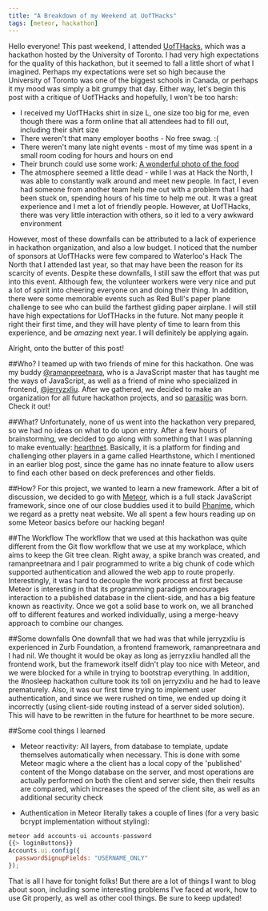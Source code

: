 ```yaml
---
title: "A Breakdown of my Weekend at UofTHacks"
tags: [meteor, hackathon]
---
```


Hello everyone! This past weekend, I attended [UofTHacks](https://www.hackerleague.org/hackathons/uofthacks), which was a hackathon hosted by the University of Toronto. I had very high expectations for the quality of this hackathon, but it seemed to fall a little short of what I imagined. Perhaps my expectations were set so high because the University of Toronto was one of the biggest schools in Canada, or perhaps it my mood was simply a bit grumpy that day. Either way, let's begin this post with a critique of UofTHacks and hopefully, I won't be too harsh:

- I received my UofTHacks shirt in size L, one size too big for me, even though there was a form online that all attendees had to fill out, including their shirt size
- There weren't that many employer booths - No free swag. :(
- There weren't many late night events - most of my time was spent in a small room coding for hours and hours on end
- Their brunch could use some work: [A wonderful photo of the food](../images/in_post_images/uoft_brunch.jpg)
- The atmosphere seemed a little dead - while I was at Hack the North, I was able to constantly walk around and meet new people. In fact, I even had someone from another team help me out with a problem that I had been stuck on, spending hours of his time to help me out. It was a great experience and I met a lot of friendly people. However, at UofTHacks, there was very little interaction with others, so it led to a very awkward environment

However, most of these downfalls can be attributed to a lack of experience in hackathon organization, and also a low budget. I noticed that the number of sponsors at UofTHacks were few compared to Waterloo's Hack The North that I attended last year, so that may have been the reason for its scarcity of events. Despite these downfalls, I still saw the effort that was put into this event. Although few, the volunteer workers were very nice and put a lot of spirit into cheering everyone on and doing their thing. In addition, there were some memorable events such as Red Bull's paper plane challenge to see who can build the farthest gliding paper airplane. I will still have high expectations for UofTHacks in the future. Not many people it right their first time, and they will have plenty of time to learn from this experience, and be _amazing_ next year. I will definitely be applying again.

Alright, onto the butter of this post!

##Who?
I teamed up with two friends of mine for this hackathon. One was my buddy [@ramanpreetnara](https://github.com/ramanpreetnara), who is a JavaScript master that has taught me the ways of JavaScript, as well as a friend of mine who specialized in frontend, [@jerryzxliu](https://github.com/jerryzxliu). After we gathered, we decided to make an organization for all future hackathon projects, and so [parasitic](https://github.com/parasitic) was born. Check it out!

##What?
Unfortunately, none of us went into the hackathon very prepared, so we had no ideas on what to do upon entry. After a few hours of brainstorming, we decided to go along with something that I was planning to make eventually: [hearthnet](https://github.com/parasitic/hearthnet). Basically, it is a platform for finding and challenging other players in a game called Hearthstone, which I mentioned in an earlier blog post, since the game has no innate feature to allow users to find each other based on deck preferences and other fields.

##How?
For this project, we wanted to learn a new framework. After a bit of discussion, we decided to go with [Meteor](https://www.meteor.com/), which is a full stack JavaScript framework, since one of our close buddies used it to build [Phanime](http://phanime.com/), which we regard as a pretty neat website. We all spent a few hours reading up on some Meteor basics before our hacking began!

##The Workflow
The workflow that we used at this hackathon was quite different from the Git flow workflow that we use at my workplace, which aims to keep the Git tree clean. Right away, a spike branch was created, and ramanpreetnara and I pair programmed to write a big chunk of code which supported authentication and allowed the web app to route properly. Interestingly, it was hard to decouple the work process at first because Meteor is interesting in that its programming paradigm encourages interaction to a published database in the client-side, and has a big feature known as reactivity. Once we got a solid base to work on, we all branched off to different features and worked individually, using a merge-heavy approach to combine our changes.

##Some downfalls
One downfall that we had was that while jerryzxliu is experienced in Zurb Foundation, a frontend framework, ramanpreetnara and I had nil. We thought it would be okay as long as jerryzxliu handled all the frontend work, but the framework itself didn't play too nice with Meteor, and we were blocked for a while in trying to bootstrap everything. In addition, the #nosleep hackathon culture took its toll on jerryzxliu and he had to leave prematurely. Also, it was our first time trying to implement user authentication, and since we were rushed on time, we ended up doing it incorrectly (using client-side routing instead of a server sided solution). This will have to be rewritten in the future for hearthnet to be more secure.

##Some cool things I learned
- Meteor reactivity: All layers, from database to template, update themselves automatically when necessary. This is done with some Meteor magic where a the client has a local copy of the 'published' content of the Mongo database on the server, and most operations are actually performed on both the client and server side, then their results are compared, which increases the speed of the client site, as well as an additional security check

- Authentication in Meteor literally takes a couple of lines (for a very basic bcrypt implementation without styling):

```javascript
meteor add accounts-ui accounts-password
{{> loginButtons}}
Accounts.ui.config({
  passwordSignupFields: "USERNAME_ONLY"
});
```

That is all I have for tonight folks! But there are a lot of things I want to blog about soon, including some interesting problems I've faced at work, how to use Git properly, as well as other cool things. Be sure to keep updated!
<!--end-->
